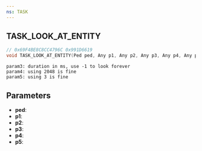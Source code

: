 ```yaml
---
ns: TASK
---
```

## TASK_LOOK_AT_ENTITY

```c
// 0x69F4BE8C8CC4796C 0x991D6619
void TASK_LOOK_AT_ENTITY(Ped ped, Any p1, Any p2, Any p3, Any p4, Any p5);
```

```
param3: duration in ms, use -1 to look forever
param4: using 2048 is fine
param5: using 3 is fine
```

## Parameters
* **ped**:
* **p1**:
* **p2**:
* **p3**:
* **p4**:
* **p5**:
